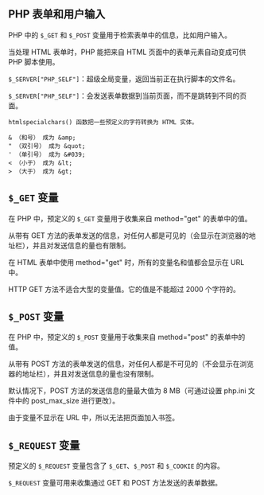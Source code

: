 ## PHP 表单和用户输入

PHP 中的 `$_GET` 和 `$_POST` 变量用于检索表单中的信息，比如用户输入。

当处理 HTML 表单时，PHP 能把来自 HTML 页面中的表单元素自动变成可供 PHP 脚本使用。

`$_SERVER["PHP_SELF"]`：超级全局变量，返回当前正在执行脚本的文件名。

`$_SERVER["PHP_SELF"]`：会发送表单数据到当前页面，而不是跳转到不同的页面。

```
htmlspecialchars() 函数把一些预定义的字符转换为 HTML 实体。

& （和号） 成为 &amp;
" （双引号） 成为 &quot;
' （单引号） 成为 &#039;
< （小于） 成为 &lt;
> （大于） 成为 &gt;
```

## `$_GET` 变量 

在 PHP 中，预定义的 `$_GET` 变量用于收集来自 method="get" 的表单中的值。

从带有 GET 方法的表单发送的信息，对任何人都是可见的（会显示在浏览器的地址栏），并且对发送信息的量也有限制。

在 HTML 表单中使用 method="get" 时，所有的变量名和值都会显示在 URL 中。

HTTP GET 方法不适合大型的变量值。它的值是不能超过 2000 个字符的。

## `$_POST` 变量

在 PHP 中，预定义的 `$_POST` 变量用于收集来自 method="post" 的表单中的值。

从带有 POST 方法的表单发送的信息，对任何人都是不可见的（不会显示在浏览器的地址栏），并且对发送信息的量也没有限制。

默认情况下，POST 方法的发送信息的量最大值为 8 MB（可通过设置 php.ini 文件中的 post_max_size 进行更改）。

由于变量不显示在 URL 中，所以无法把页面加入书签。

## `$_REQUEST` 变量

预定义的 `$_REQUEST` 变量包含了 `$_GET`、`$_POST` 和 `$_COOKIE` 的内容。

`$_REQUEST` 变量可用来收集通过 GET 和 POST 方法发送的表单数据。

